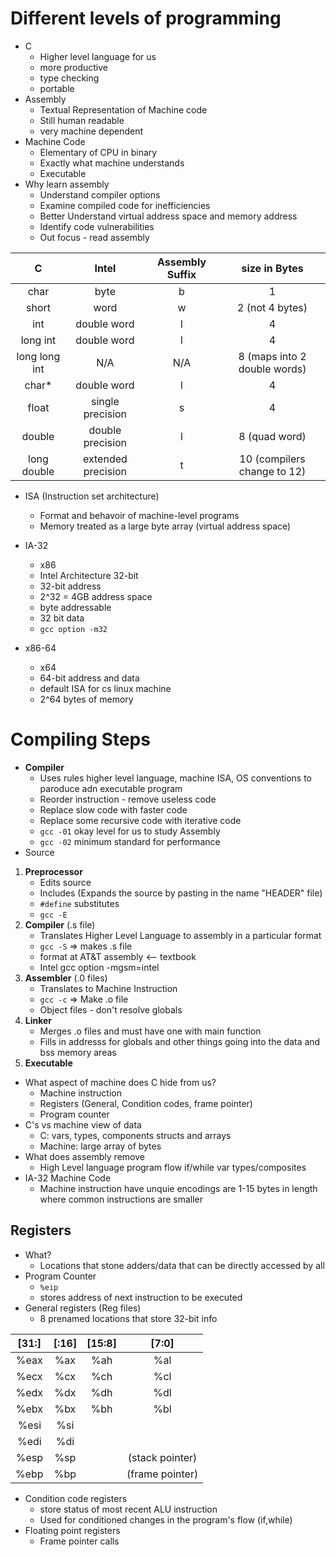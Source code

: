 # Different levels of programming

* C
  * Higher level language for us
  * more productive
  * type checking
  * portable
* Assembly
  * Textual Representation of Machine code
  * Still human readable
  * very machine dependent
* Machine Code
  * Elementary of CPU in binary
  * Exactly what machine understands
  * Executable
* Why learn assembly
  * Understand compiler options
  * Examine compiled code for inefficiencies
  * Better Understand virtual address space and memory address
  * Identify code vulnerabilities
  * Out focus - read assembly

|C|Intel|Assembly Suffix|size in Bytes|
|:---:|:---:|:---:|:---:|
|char|byte|b|1|
|short|word|w|2 (not 4 bytes)|
|int|double word|l|4|
|long int |double word|l|4|
|long long int |N/A|N/A|8 (maps into 2 double words)|
|char*|double word|l|4|
|float|single precision|s|4|
|double|double precision|l|8 (quad word)|
|long double|extended precision|t|10 (compilers change to 12)|

* ISA (Instruction set architecture)
  * Format and behavoir of machine-level programs
  * Memory treated as a large byte array (virtual address space)

* IA-32
  * x86
  * Intel Architecture 32-bit
  * 32-bit address
  * 2^32 = 4GB address space
  * byte addressable
  * 32 bit data
  * `gcc option -m32`
* x86-64
  * x64
  * 64-bit address and data
  * default ISA for cs linux machine
  * 2^64 bytes of memory

# Compiling Steps
* **Compiler**
	* Uses rules higher level language, machine ISA, OS conventions to paroduce adn executable program
	* Reorder instruction - remove useless code
	* Replace slow code with faster code
	* Replace some recursive code with iterative code
	* `gcc -01` okay level for us to study Assembly
	* `gcc -02` minimum standard for performance
* Source
1. **Preprocessor**
   * Edits source
   * Includes (Expands the source by pasting in the name "HEADER" file)
   * `#define` substitutes 
   * `gcc -E`
2. **Compiler** (.s file)
   * Translates Higher Level Language to assembly in a particular format
   * `gcc -S` => makes .s file
   * format at AT&T assembly <-- textbook
   * Intel gcc option -mgsm=intel
3. **Assembler** (.0 files)
   * Translates to Machine Instruction
   * `gcc -c` => Make .o file
   * Object files - don't resolve globals
4. **Linker**
	* Merges .o files and must have one with main function
	* Fills in addresss for globals and other things going into the data and bss memory areas
5. **Executable**
	

* What aspect of machine does C hide from us?
  * Machine instruction
  * Registers (General, Condition codes, frame pointer)
  * Program counter
* C's vs machine view of data
  * C: vars, types, components structs and arrays
  * Machine: large array of bytes
* What does assembly remove
	* High Level language program flow if/while var types/composites
* IA-32 Machine Code
  * Machine instruction have unquie  encodings are 1-15 bytes in length where common instructions are smaller

## Registers

* What?
  * Locations that stone adders/data that can be directly accessed by all
* Program Counter
  * `%eip`
  * stores address of next instruction to be executed
* General registers (Reg files)
  * 8 prenamed locations that store 32-bit info
	
|[31:]|[:16]|[15:8]|[7:0]|
|:---:|:---:|:---:|:---:|
|%eax|%ax|%ah|%al|
|%ecx|%cx|%ch|%cl|
|%edx|%dx|%dh|%dl|
|%ebx|%bx|%bh|%bl|
|%esi|%si| | |
|%edi|%di| | |
|%esp|%sp| |(stack pointer)|
|%ebp|%bp| |(frame pointer)|

* Condition code registers
  * store status of most recent ALU instruction
  * Used for conditioned changes in the program's flow (if,while)
* Floating point registers
  * Frame pointer calls
